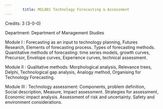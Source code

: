 ```yaml
---
        title: MSL801 Technology Forecasting & Assessment
---
```

Credits: 3 (3-0-0)

Department: Department of Management Studies

Module I : Forecasting as an input to technology planning, Futures Research, Elements of forecasting process. Types of forecasting methods. Quantitative methods of forecasting: time series models, growth curves, Precursor, Envelope curves, Experience curves, technical assessment.

Module II : Qualitative methods: Morphological analysis, Relevance trees, Delphi, Technological gap analysis, Analogy method, Organising for Technology Forecasting.

Module III : Technology assessment: Components, problem definition, Social description, Measure, Impact assessment. Strategies for assessment, Economic impact analysis. Assessment of risk and uncertainty. Safety and environment considerations.